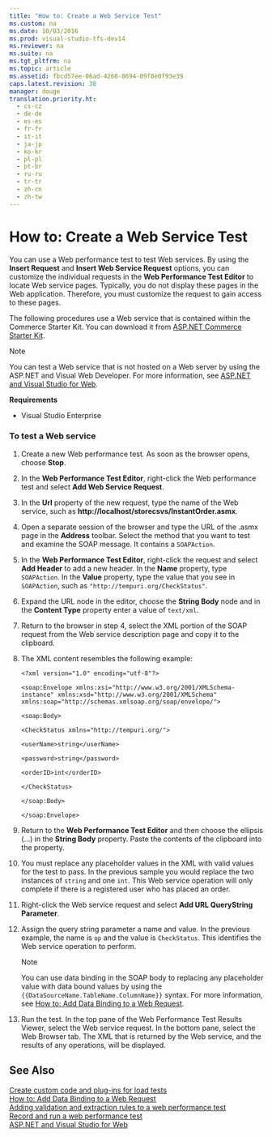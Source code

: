 ```yaml
---
title: "How to: Create a Web Service Test"
ms.custom: na
ms.date: 10/03/2016
ms.prod: visual-studio-tfs-dev14
ms.reviewer: na
ms.suite: na
ms.tgt_pltfrm: na
ms.topic: article
ms.assetid: fbcd57ee-06ad-4260-8694-09f8e0f93e39
caps.latest.revision: 38
manager: douge
translation.priority.ht: 
  - cs-cz
  - de-de
  - es-es
  - fr-fr
  - it-it
  - ja-jp
  - ko-kr
  - pl-pl
  - pt-br
  - ru-ru
  - tr-tr
  - zh-cn
  - zh-tw
---
```

# How to: Create a Web Service Test
You can use a Web performance test to test Web services. By using the **Insert Request** and **Insert Web Service Request** options, you can customize the individual requests in the **Web Performance Test Editor** to locate Web service pages. Typically, you do not display these pages in the Web application. Therefore, you must customize the request to gain access to these pages.  
  
 The following procedures use a Web service that is contained within the Commerce Starter Kit. You can download it from [ASP.NET Commerce Starter Kit](http://go.microsoft.com/fwlink/?LinkId=181469).  
  
> [!NOTE]
>  You can test a Web service that is not hosted on a Web server by using the ASP.NET and Visual Web Developer. For more information, see [ASP.NET and Visual Studio for Web](../Topic/ASP.NET%20and%20Visual%20Studio%20for%20Web.md).  
  
 **Requirements**  
  
-   Visual Studio Enterprise  
  
### To test a Web service  
  
1.  Create a new Web performance test. As soon as the browser opens, choose **Stop**.  
  
2.  In the **Web Performance Test Editor**, right-click the Web performance test and select **Add Web Service Request**.  
  
3.  In the **Url** property of the new request, type the name of the Web service, such as **http://localhost/storecsvs/InstantOrder.asmx**.  
  
4.  Open a separate session of the browser and type the URL of the .asmx page in the **Address** toolbar. Select the method that you want to test and examine the SOAP message. It contains a `SOAPAction`.  
  
5.  In the **Web Performance Test Editor**, right-click the request and select **Add Header** to add a new header. In the **Name** property, type `SOAPAction`. In the **Value** property, type the value that you see in `SOAPAction`, such as `"http://tempuri.org/CheckStatus"`.  
  
6.  Expand the URL node in the editor, choose the **String Body** node and in the **Content Type** property enter a value of `text/xml`.  
  
7.  Return to the browser in step 4, select the XML portion of the SOAP request from the Web service description page and copy it to the clipboard.  
  
8.  The XML content resembles the following example:  
  
     `<?xml version="1.0" encoding="utf-8"?>`  
  
     `<soap:Envelope xmlns:xsi="http://www.w3.org/2001/XMLSchema-instance" xmlns:xsd="http://www.w3.org/2001/XMLSchema" xmlns:soap="http://schemas.xmlsoap.org/soap/envelope/">`  
  
     `<soap:Body>`  
  
     `<CheckStatus xmlns="http://tempuri.org/">`  
  
     `<userName>string</userName>`  
  
     `<password>string</password>`  
  
     `<orderID>int</orderID>`  
  
     `</CheckStatus>`  
  
     `</soap:Body>`  
  
     `</soap:Envelope>`  
  
9. Return to the **Web Performance Test Editor** and then choose the ellipsis (…) in the **String Body** property. Paste the contents of the clipboard into the property.  
  
10. You must replace any placeholder values in the XML with valid values for the test to pass. In the previous sample you would replace the two instances of `string` and one `int`. This Web service operation will only complete if there is a registered user who has placed an order.  
  
11. Right-click the Web service request and select **Add URL QueryString Parameter**.  
  
12. Assign the query string parameter a name and value. In the previous example, the name is `op` and the value is `CheckStatus`. This identifies the Web service operation to perform.  
  
    > [!NOTE]
    >  You can use data binding in the SOAP body to replacing any placeholder value with data bound values by using the `{{DataSourceName.TableName.ColumnName}}` syntax. For more information, see [How to: Add Data Binding to a Web Request](../Topic/How%20to:%20Add%20Data%20Binding%20to%20a%20Web%20Request.md).  
  
13. Run the test. In the top pane of the Web Performance Test Results Viewer, select the Web service request. In the bottom pane, select the Web Browser tab. The XML that is returned by the Web service, and the results of any operations, will be displayed.  
  
## See Also  
 [Create custom code and plug-ins for load tests](../dv_TeamTestALM/Create-custom-code-and-plug-ins-for-load-tests.md)   
 [How to: Add Data Binding to a Web Request](../Topic/How%20to:%20Add%20Data%20Binding%20to%20a%20Web%20Request.md)   
 [Adding validation and extraction rules to a web performance test](../Topic/Adding%20validation%20and%20extraction%20rules%20to%20a%20web%20performance%20test.md)   
 [Record and run a web performance test](assetId:///bd0a82fd-cec0-4861-bc09-e1b0b2d258ef)   
 [ASP.NET and Visual Studio for Web](../Topic/ASP.NET%20and%20Visual%20Studio%20for%20Web.md)